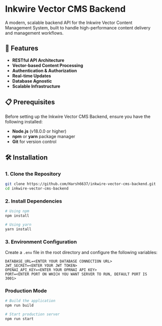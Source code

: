 
# Inkwire Vector CMS Backend

A modern, scalable backend API for the Inkwire Vector Content Management System, built to handle high-performance content delivery and management workflows.

## 🚀 Features

- **RESTful API Architecture** 
- **Vector-based Content Processing**
- **Authentication & Authorization**
- **Real-time Updates**
- **Database Agnostic**
- **Scalable Infrastructure**

## 📋 Prerequisites

Before setting up the Inkwire Vector CMS Backend, ensure you have the following installed:

- **Node.js** (v18.0.0 or higher)
- **npm** or **yarn** package manager
- **Git** for version control

## 🛠️ Installation

### 1. Clone the Repository

```bash
git clone https://github.com/Harsh6637/inkwire-vector-cms-backend.git
cd inkwire-vector-cms-backend
```

### 2. Install Dependencies

```bash
# Using npm
npm install

# Using yarn
yarn install
```

### 3. Environment Configuration

Create a `.env` file in the root directory and configure the following variables:

```env
DATABASE_URL=<ENTER YOUR DATABASE CONNECTION URL>
JWT_SECRET=<ENTER YOUR JWT TOKEN>
OPENAI_API_KEY=<ENTER YOUR OPRNAI API KEY>
PORT=<ENTER PORT ON WHICH YOU WANT SERVER TO RUN, DEFAULT PORT IS 3001>

```

### Production Mode

```bash
# Build the application
npm run build

# Start production server
npm run start
```